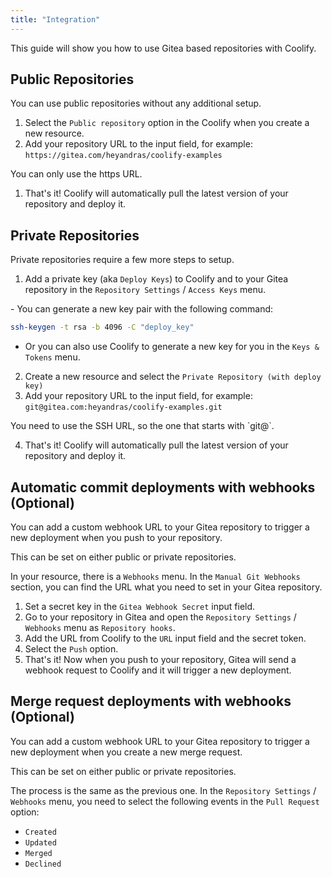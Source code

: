 ```yaml
---
title: "Integration"
---
```


This guide will show you how to use Gitea based repositories with Coolify.

## Public Repositories

You can use public repositories without any additional setup.

1. Select the `Public repository` option in the Coolify when you create a new resource.
2. Add your repository URL to the input field, for example: `https://gitea.com/heyandras/coolify-examples`

<Aside type="caution">You can only use the https URL.</Aside>

1. That's it! Coolify will automatically pull the latest version of your repository and deploy it.

## Private Repositories

Private repositories require a few more steps to setup.

1. Add a private key (aka `Deploy Keys`) to Coolify and to your Gitea repository in the `Repository Settings` / `Access Keys` menu.

<Aside type="caution">
  - You can generate a new key pair with the following command: 
  
  ```bash
  ssh-keygen -t rsa -b 4096 -C "deploy_key" 
  ```

  - Or you can also use Coolify to generate a new key for you in the `Keys & Tokens` menu.
</Aside>

2. Create a new resource and select the `Private Repository (with deploy key)`
3. Add your repository URL to the input field, for example: `git@gitea.com:heyandras/coolify-examples.git`

<Aside type="caution">You need to use the SSH URL, so the one that starts with `git@`.</Aside>

4. That's it! Coolify will automatically pull the latest version of your repository and deploy it.

## Automatic commit deployments with webhooks (Optional)

You can add a custom webhook URL to your Gitea repository to trigger a new deployment when you push to your repository.

<Aside type="caution">This can be set on either public or private repositories.</Aside>

In your resource, there is a `Webhooks` menu. In the `Manual Git Webhooks` section, you can find the URL what you need to set in your Gitea repository.

1. Set a secret key in the `Gitea Webhook Secret` input field.
2. Go to your repository in Gitea and open the `Repository Settings` / `Webhooks` menu as `Repository hooks`.
3. Add the URL from Coolify to the `URL` input field and the secret token.
4. Select the `Push` option.
5. That's it! Now when you push to your repository, Gitea will send a webhook request to Coolify and it will trigger a new deployment.

## Merge request deployments with webhooks (Optional)

You can add a custom webhook URL to your Gitea repository to trigger a new deployment when you create a new merge request.

<Aside type="caution">This can be set on either public or private repositories.</Aside>

The process is the same as the previous one. In the `Repository Settings` / `Webhooks` menu, you need to select the following events in the `Pull Request` option:

- `Created`
- `Updated`
- `Merged`
- `Declined`
